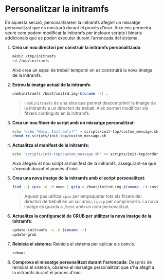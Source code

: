 # Personalitzar la initramfs

En aquesta secció, personalitzarem la initramfs afegint un missatge personalitzat que es mostrarà durant el procés d'inici. Això ens permetrà veure com podem modificar la initramfs per incloure scripts i binaris addicionals que es poden executar durant l'arrencada del sistema.

1. **Crea un nou directori per construir la initramfs personalitzada**:

    ```bash
    mkdir /tmp/initramfs
    cd /tmp/initramfs
    ```

    Això crea un espai de treball temporal on es construirà la nova imatge de la initramfs.

2. **Extreu la imatge actual de la initramfs**:

    ```bash
    unmkinitramfs /boot/initrd.img-$(uname -r) .
    ```

    > `unmkinitramfs` és una eina que permet descomprimir la imatge de la initramfs a un directori de treball. Això permet modificar els fitxers continguts en la initramfs.

3. **Crea un nou fitxer de script amb un missatge personalitzat**:

    ```bash
    echo 'echo "Hola, Initramfs!"' > scripts/init-top/custom_message.sh
    chmod +x scripts/init-top/custom_message.sh
    ```

4. **Actualitza el manifest de la initramfs**:

    ```bash
    echo 'scripts/init-top/custom_message.sh' >> scripts/init-top/order
    ```

    Això afegeix el nou script al manifest de la initramfs, assegurant-se que s'executi durant el procés d'inici.

5. **Crea una nova imatge de la initramfs amb el script personalitzat**:

    ```bash
    find . | cpio -o -H newc | gzip > /boot/initrd.img-$(uname -r)-custom
    ```

    > Aquest pas utilitza `cpio` per empaquetar tots els fitxers del directori de treball en un sol arxiu, i `gzip` per comprimir-lo. La nova imatge es guarda a `/boot` amb un nom personalitzat.

6. **Actualitza la configuració de GRUB per utilitzar la nova imatge de la initramfs**:

    ```bash
    update-initramfs -u -k $(uname -r)
    update-grub
    ```

7. **Reinicia el sistema**: Reinicia el sistema per aplicar els canvis.

    ```bash
    reboot
    ```

8. **Comprova el missatge personalitzat durant l'arrencada**: Després de reiniciar el sistema, observa el missatge personalitzat que s'ha afegit a la initramfs durant el procés d'inici.
